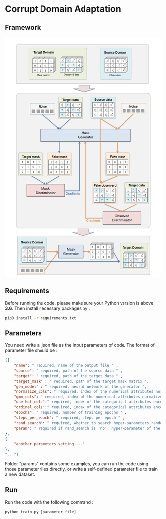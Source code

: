 # Corrupt Domain Adaptation

## Framework
![avatar](https://github.com/ruclty/CorruptAdaptation/blob/master/figs/Framework.jpg)

## Requirements
Before running the code, please make sure your Python version is above **3.6**.
Then install necessary packages by :
```sh
pip3 install -r requirements.txt
```

## Parameters
 You need write a .json file as the input parameters of code. The format of parameter file should be :
```json
[{
    "name": " required, name of the output file " ,
    "source": " required, path of the source data " ,
    "target": " required, path of the target data " ,
    "target_mask" : " required, path of the target mask matrix ",
    "gen_model" : " required, neural network of the generator ",
    "normalize_cols": " required, index of the numerical attributes normalized by simple-normalization " ,
    "gmm_cols": " required, index of the numerical attributes normalized by GMM-normalization " ,
    "one-hot_cols":" required, index of the categorical attributes encoded by one-hot encoding " ,
    "ordinal_cols":" required, index of the categorical attributes encoded by ordinal encoding " ,
    "epochs": " required, number of training epochs " ,
    "steps_per_epoch": " required, steps per epoch " ,
    "rand_search": " required, whether to search hyper-parameters randomly, yes or no " , 
    "param": " required if rand_search is 'no', hyper-parameter of the NN " ,  
},
{
    "another parameters setting ..."
},
"..."]
```
Folder "params" contains some examples, you can run the code using those parameter files directly, or write a self-defined parameter file to train a new dataset.

## Run
Run the code with the following command :
```sh
python train.py [parameter file]
```
